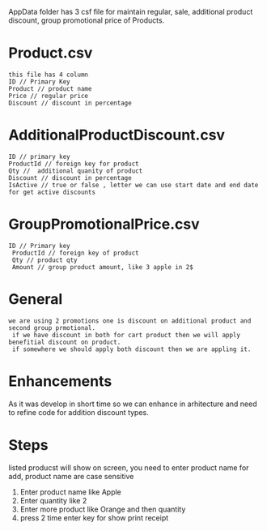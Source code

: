 AppData folder has 3 csf file for maintain regular, sale, additional product discount, group promotional price of Products.

# Product.csv
    this file has 4 column 
    ID // Primary Key
    Product // product name
    Price // regular price
    Discount // discount in percentage 
    
# AdditionalProductDiscount.csv
    ID // primary key
    ProductId // foreign key for product
    Qty //  additional quanity of product
    Discount // discount in percentage 
    IsActive // true or false , letter we can use start date and end date for get active discounts

# GroupPromotionalPrice.csv
    ID // Primary key
     ProductId // foreign key of product
     Qty // product qty 
     Amount // group product amount, like 3 apple in 2$

# General
    we are using 2 promotions one is discount on additional product and second group prmotional.
     if we have discount in both for cart product then we will apply benefitial discount on product. 
     if somewhere we should apply both discount then we are appling it.

# Enhancements
   As it was develop in short time so we can enhance in arhitecture and need to refine code for addition discount types.
    
# Steps
  listed producst will show on screen, you need to enter product name for add, product name are case sensitive
  
  1. Enter product name like  Apple
  2. Enter quantity like 2
  3. Enter more product like Orange and then quantity
  4. press 2 time enter key for show print receipt
  
  
